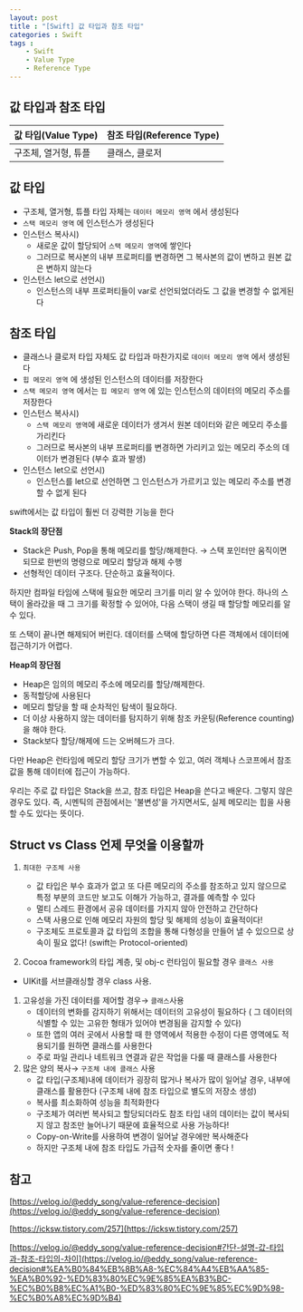 ```yaml
---
layout: post
title : "[Swift] 값 타입과 참조 타입"
categories : Swift
tags : 
    - Swift
    - Value Type
    - Reference Type
---    
```



## 값 타입과 참조 타입   
| 값 타입(Value Type) | 참조 타입(Reference Type) |
| --- | --- |
| 구조체, 열거형, 튜플 | 클래스, 클로저 |

## 값 타입

- 구조체, 열거형, 튜플 타입 자체는 `데이터 메모리 영역` 에서 생성된다
- `스택 메모리 영역` 에 인스턴스가 생성된다
- 인스턴스 복사시)
    - 새로운 값이 할당되어 `스택 메모리 영역`에 쌓인다
    - 그러므로 복사본의 내부 프로퍼티를 변경하면 그 복사본의 값이 변하고 원본 값은 변하지 않는다
- 인스턴스 let으로 선언시)
    - 인스턴스의 내부 프로퍼티들이 var로 선언되었더라도 그 값을 변경할 수 없게된다
    

## 참조 타입

- 클래스나 클로저 타입 자체도 값 타입과 마찬가지로 `데이터 메모리 영역` 에서 생성된다
- `힙 메모리 영역` 에 생성된 인스턴스의 데이터를 저장한다
- `스택 메모리 영역` 에서는 `힙 메모리 영역` 에 있는 인스턴스의 데이터의 메모리 주소를 저장한다
- 인스턴스 복사시)
    - `스택 메모리 영역`에 새로운 데이터가 생겨서 원본 데이터와 같은 메모리 주소를 가리킨다
    - 그러므로 복사본의 내부 프로퍼티를 변경하면 가리키고 있는 메모리 주소의 데이터가 변경된다 (부수 효과 발생)
- 인스턴스 let으로 선언시)
    - 인스턴스를 let으로 선언하면 그 인스턴스가 가르키고 있는 메모리 주소를 변경할 수 없게 된다

swift에서는 값 타입이 훨씬 더 강력한 기능을 한다

**Stack의 장단점**

- Stack은 Push, Pop을 통해 메모리를 할당/해제한다. → 스택 포인터만 움직이면 되므로 한번의 명령으로 메모리 할당과 해제 수행
- 선형적인 데이터 구조다. 단순하고 효율적이다.

하지만 컴파일 타임에 스택에 필요한 메모리 크기를 미리 알 수 있어야 한다. 하나의 스택이 올라갔을 때 그 크기를 확정할 수 있어야, 다음 스택이 생길 때 할당할 메모리를 알 수 있다.

또 스택이 끝나면 해제되어 버린다. 데이터를 스택에 할당하면 다른 객체에서 데이터에 접근하기가 어렵다.

**Heap의 장단점**

- Heap은 임의의 메모리 주소에 메모리를 할당/해제한다.
- 동적할당에 사용된다
- 메모리 할당을 할 때 순차적인 탐색이 필요하다.
- 더 이상 사용하지 않는 데이터를 탐지하기 위해 참조 카운팅(Reference counting)을 해야 한다.
- Stack보다 할당/해제에 드는 오버헤드가 크다.

다만 Heap은 런타임에 메모리 할당 크기가 변할 수 있고, 여러 객체나 스코프에서 참조값을 통해 데이터에 접근이 가능하다.

우리는 주로 값 타입은 Stack을 쓰고, 참조 타입은 Heap을 쓴다고 배운다. 그렇지 않은 경우도 있다. 즉, 시멘틱의 관점에서는 '불변성'을 가지면서도, 실제 메모리는 힙을 사용할 수도 있다는 뜻이다.

## Struct vs Class 언제 무엇을 이용할까

1. `최대한 구조체 사용`
    - 값 타입은 부수 효과가 없고 또 다른 메모리의 주소를 참조하고 있지 않으므로 특정 부분의 코드만 보고도 이해가 가능하고, 결과를 예측할 수 있다
    - 멀티 스레드 환경에서 공유 데이터를 가지지 않아 안전하고 간단하다
    - 스택 사용으로 인해 메모리 자원의 할당 및 해제의 성능이 효율적이다!
    - 구조체도 프로토콜과 값 타입의 조합을 통해 다형성을 만들어 낼 수 있으므로 상속이 필요 없다! (swift는 Protocol-oriented)
    

 2.  Cocoa framework의 타입 계층, 및 obj-c 런타임이 필요할 경우 `클래스 사용`

- UIKit를 서브클래싱할 경우 class 사용.

1. 고유성을 가진 데이터를 제어할 경우→ `클래스`사용 
    - 데이터의 변화를 감지하기 위해서는 데이터의 고유성이 필요하다 ( 그 데이터의 식별할 수 있는 고유한 형태가 있어야 변경됨을 감지할 수 있다)
    - 또한 앱의 여러 곳에서 사용할 때 한 영역에서 적용한 수정이 다른 영역에도 적용되기를 원하면 클래스를 사용한다
    - 주로 파일 관리나 네트워크 연결과 같은 작업을 다룰 때 클래스를 사용한다
2. 많은 양의 복사→ `구조체 내에 클래스` 사용
    - 값 타입(구조체)내에 데이터가 굉장히 많거나 복사가 많이 일어날 경우, 내부에 클래스를 활용한다 (구조체 내에 참조 타입으로 별도의 저장소 생성)
    - 복사를 최소화하여 성능을 최적화한다
    - 구조체가 여러번 복사되고 할당되더라도 참조 타입 내의 데이터는 값이 복사되지 않고 참조만 늘어나기 때문에 효율적으로 사용 가능하다!
    - Copy-on-Write를 사용하여 변경이 일어날 경우에만 복사해준다
    - 하지만 구조체 내에 참조 타입도 가급적 숫자를 줄이면 좋다 !

## 참고

[https://velog.io/@eddy_song/value-reference-decision](https://velog.io/@eddy_song/value-reference-decision)

[https://icksw.tistory.com/257](https://icksw.tistory.com/257)

[https://velog.io/@eddy_song/value-reference-decision#간단-설명-값-타입과-참조-타입의-차이](https://velog.io/@eddy_song/value-reference-decision#%EA%B0%84%EB%8B%A8-%EC%84%A4%EB%AA%85-%EA%B0%92-%ED%83%80%EC%9E%85%EA%B3%BC-%EC%B0%B8%EC%A1%B0-%ED%83%80%EC%9E%85%EC%9D%98-%EC%B0%A8%EC%9D%B4)
